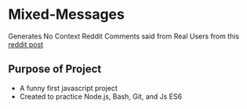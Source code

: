 # Mixed-Messages
Generates No Context Reddit Comments said from Real Users from this [reddit post](https://www.reddit.com/r/AskReddit/comments/6mepzk/what_is_your_alltime_favorite_reddit_comment/)

## Purpose of Project
+ A funny first javascript project
+ Created to practice Node.js, Bash, Git, and Js ES6
